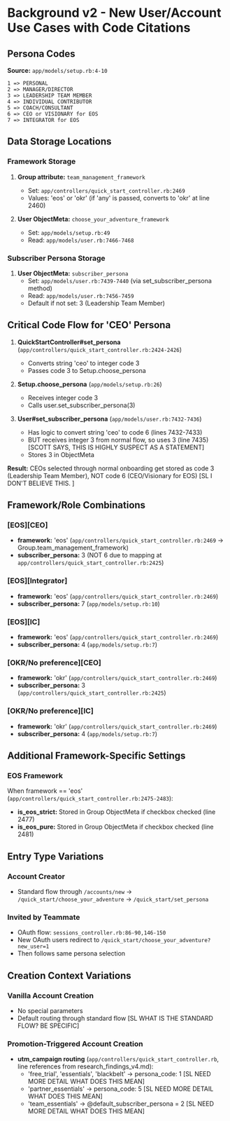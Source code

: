 # Background v2 - New User/Account Use Cases with Code Citations

## Persona Codes
**Source:** `app/models/setup.rb:4-10`
```
1 => PERSONAL
2 => MANAGER/DIRECTOR 
3 => LEADERSHIP TEAM MEMBER
4 => INDIVIDUAL CONTRIBUTOR
5 => COACH/CONSULTANT
6 => CEO or VISIONARY for EOS 
7 => INTEGRATOR for EOS
```

## Data Storage Locations

### Framework Storage
1. **Group attribute:** `team_management_framework`
   - Set: `app/controllers/quick_start_controller.rb:2469`
   - Values: 'eos' or 'okr' (if 'any' is passed, converts to 'okr' at line 2460)

2. **User ObjectMeta:** `choose_your_adventure_framework`
   - Set: `app/models/setup.rb:49`
   - Read: `app/models/user.rb:7466-7468`

### Subscriber Persona Storage
1. **User ObjectMeta:** `subscriber_persona`
   - Set: `app/models/user.rb:7439-7440` (via set_subscriber_persona method)
   - Read: `app/models/user.rb:7456-7459`
   - Default if not set: 3 (Leadership Team Member)

## Critical Code Flow for 'CEO' Persona

1. **QuickStartController#set_persona** (`app/controllers/quick_start_controller.rb:2424-2426`)
   - Converts string 'ceo' to integer code 3
   - Passes code 3 to Setup.choose_persona

2. **Setup.choose_persona** (`app/models/setup.rb:26`)
   - Receives integer code 3
   - Calls user.set_subscriber_persona(3)

3. **User#set_subscriber_persona** (`app/models/user.rb:7432-7436`)
   - Has logic to convert string 'ceo' to code 6 (lines 7432-7433)
   - BUT receives integer 3 from normal flow, so uses 3 (line 7435) [SCOTT SAYS, THIS IS HIGHLY SUSPECT AS A STATEMENT]
   - Stores 3 in ObjectMeta

**Result:** CEOs selected through normal onboarding get stored as code 3 (Leadership Team Member), NOT code 6 (CEO/Visionary for EOS)
[SL I DON'T BELIEVE THIS.  ]

## Framework/Role Combinations

### [EOS][CEO]
- **framework:** 'eos' (`app/controllers/quick_start_controller.rb:2469` → Group.team_management_framework)
- **subscriber_persona:** 3 (NOT 6 due to mapping at `app/controllers/quick_start_controller.rb:2425`)


### [EOS][Integrator]
- **framework:** 'eos' (`app/controllers/quick_start_controller.rb:2469`)
- **subscriber_persona:** 7 (`app/models/setup.rb:10`)

### [EOS][IC]
- **framework:** 'eos' (`app/controllers/quick_start_controller.rb:2469`)
- **subscriber_persona:** 4 (`app/models/setup.rb:7`)

### [OKR/No preference][CEO]
- **framework:** 'okr' (`app/controllers/quick_start_controller.rb:2469`)
- **subscriber_persona:** 3 (`app/controllers/quick_start_controller.rb:2425`)


### [OKR/No preference][IC]
- **framework:** 'okr' (`app/controllers/quick_start_controller.rb:2469`)
- **subscriber_persona:** 4 (`app/models/setup.rb:7`)

## Additional Framework-Specific Settings

### EOS Framework
When framework == 'eos' (`app/controllers/quick_start_controller.rb:2475-2483`):
- **is_eos_strict:** Stored in Group ObjectMeta if checkbox checked (line 2477)
- **is_eos_pure:** Stored in Group ObjectMeta if checkbox checked (line 2481)




## Entry Type Variations

### Account Creator
- Standard flow through `/accounts/new` → `/quick_start/choose_your_adventure` → `/quick_start/set_persona`

### Invited by Teammate
- OAuth flow: `sessions_controller.rb:86-90,146-150`
- New OAuth users redirect to `/quick_start/choose_your_adventure?new_user=1`
- Then follows same persona selection

## Creation Context Variations

### Vanilla Account Creation
- No special parameters
- Default routing through standard flow [SL WHAT IS THE STANDARD FLOW? BE SPECIFIC]

### Promotion-Triggered Account Creation
- **utm_campaign routing** (`app/controllers/quick_start_controller.rb`, line references from research_findings_v4.md):
  - 'free_trial', 'essentials', 'blackbelt' → persona_code: 1  [SL NEED MORE DETAIL WHAT DOES THIS MEAN]
  - 'partner_essentials' → persona_code: 5 [SL NEED MORE DETAIL WHAT DOES THIS MEAN]
  - 'team_essentials' → @default_subscriber_persona = 2  [SL NEED MORE DETAIL WHAT DOES THIS MEAN]